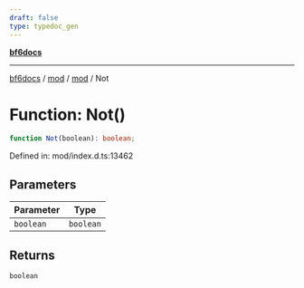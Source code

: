 ```yaml
---
draft: false
type: typedoc_gen
---
```


[**bf6docs**](../../../_index.md)

***

[bf6docs](../../../_index.md) / [mod](../../_index.md) / [mod](../_index.md) / Not

# Function: Not()

```ts
function Not(boolean): boolean;
```

Defined in: mod/index.d.ts:13462

## Parameters

| Parameter | Type |
| ------ | ------ |
| `boolean` | `boolean` |

## Returns

`boolean`
